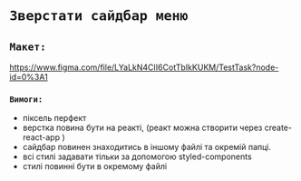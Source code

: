 # `Зверстати сайдбар меню`

## `Макет:`

https://www.figma.com/file/LYaLkN4CII6CotTbIkKUKM/TestTask?node-id=0%3A1

### `Вимоги:`

- піксель перфект
- верстка повина бути на реакті, (реакт можна створити через create-react-app )
- сайдбар повинен знаходитись в іншому файлі та окремій папці.
- всі стилі задавати тільки за допомогою styled-components
- стилі повинні бути в окремому файлі
